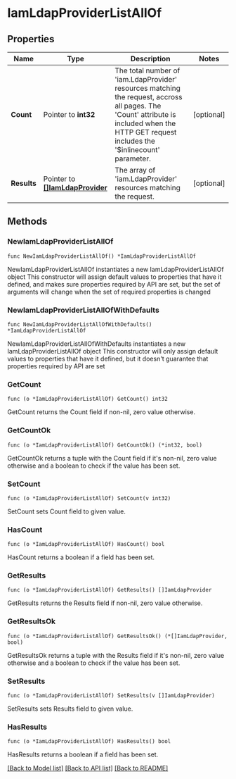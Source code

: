 # IamLdapProviderListAllOf

## Properties

Name | Type | Description | Notes
------------ | ------------- | ------------- | -------------
**Count** | Pointer to **int32** | The total number of &#39;iam.LdapProvider&#39; resources matching the request, accross all pages. The &#39;Count&#39; attribute is included when the HTTP GET request includes the &#39;$inlinecount&#39; parameter. | [optional] 
**Results** | Pointer to [**[]IamLdapProvider**](iam.LdapProvider.md) | The array of &#39;iam.LdapProvider&#39; resources matching the request. | [optional] 

## Methods

### NewIamLdapProviderListAllOf

`func NewIamLdapProviderListAllOf() *IamLdapProviderListAllOf`

NewIamLdapProviderListAllOf instantiates a new IamLdapProviderListAllOf object
This constructor will assign default values to properties that have it defined,
and makes sure properties required by API are set, but the set of arguments
will change when the set of required properties is changed

### NewIamLdapProviderListAllOfWithDefaults

`func NewIamLdapProviderListAllOfWithDefaults() *IamLdapProviderListAllOf`

NewIamLdapProviderListAllOfWithDefaults instantiates a new IamLdapProviderListAllOf object
This constructor will only assign default values to properties that have it defined,
but it doesn't guarantee that properties required by API are set

### GetCount

`func (o *IamLdapProviderListAllOf) GetCount() int32`

GetCount returns the Count field if non-nil, zero value otherwise.

### GetCountOk

`func (o *IamLdapProviderListAllOf) GetCountOk() (*int32, bool)`

GetCountOk returns a tuple with the Count field if it's non-nil, zero value otherwise
and a boolean to check if the value has been set.

### SetCount

`func (o *IamLdapProviderListAllOf) SetCount(v int32)`

SetCount sets Count field to given value.

### HasCount

`func (o *IamLdapProviderListAllOf) HasCount() bool`

HasCount returns a boolean if a field has been set.

### GetResults

`func (o *IamLdapProviderListAllOf) GetResults() []IamLdapProvider`

GetResults returns the Results field if non-nil, zero value otherwise.

### GetResultsOk

`func (o *IamLdapProviderListAllOf) GetResultsOk() (*[]IamLdapProvider, bool)`

GetResultsOk returns a tuple with the Results field if it's non-nil, zero value otherwise
and a boolean to check if the value has been set.

### SetResults

`func (o *IamLdapProviderListAllOf) SetResults(v []IamLdapProvider)`

SetResults sets Results field to given value.

### HasResults

`func (o *IamLdapProviderListAllOf) HasResults() bool`

HasResults returns a boolean if a field has been set.


[[Back to Model list]](../README.md#documentation-for-models) [[Back to API list]](../README.md#documentation-for-api-endpoints) [[Back to README]](../README.md)


